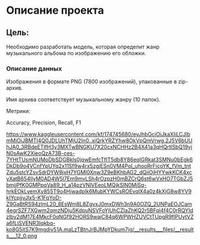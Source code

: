 # Описание проекта
## Цель:
Необходимо разработать модель, которая определит жанр музыкального альбома по изображению его обложки.

### Описание данных

Изображения в формате PNG (7800 изображений), упакованные в zip-архив.

Имя архива соответствует музыкальному жанру (10 папок).

Метрики:

Accuracy, Precision, Recall, F1

https://www.kaggleusercontent.com/kf/174745680/eyJhbGciOiJkaXIiLCJlbmMiOiJBMTI4Q0JDLUhTMjU2In0..xiQrkYRZYhw8OkVpQmVrwg.2J5V6bUUhJA0_3RBdeETIfH3y3MXTwBNGKU7X20cxNCHHz2B4X41a3qHQrtlSbQ19yjN0sAwK2XieoQzA73B-ces-7YHtTUsmNUMoDbSDGBkls0jqwEmfcTfIT5db8Y86eqlGRkat3SMNu0bEgk6DkDb9o4VCnfYpUYq2x11Sf9w4rx5zgjESn0VM4PoI_uhooRrFicoYK_fVm_tntZdu5stcYZsvSdrDYW8jxH7YGMI0Xnw3Z9eBKhbAG2_dQiiOjHYYwkKCK4xcyXatB654lIyM0AD4W5l7Em9mvLSh4rOzpzH0mBZCrQ6st6wVxHO7TGbZJ5bmjjPfK0GMPpqVa89_H_a14pzVNlVEeoLMQjkSlN0MjSq-hrkEOkLyemXy855T9o4Hjwadplk6MubKYWCsROEvqlX4a0z4kXjG8w8YV9kIYcpjjvJlx5-K1FqYoD-Z9GaBtRS94zlmL20_8EsWm8L8ZgvxJ0mxDWh3n9A0OZQ_2UNPaEOJCam4egrSZF7XGwm2qmzNDju5KdpuNSVFoYjUhCZIaZhKQ2r5BFql4f4C0rRQYIdzlbv2dM17E4MkcF0qNGf92HORS9wajC84q6WPWHZUVCtTUpgR9flPUytVZa6fLjSVENR3Iqkbq-ko8G5itS7K9mgdiv51A.maLzTBtnJrBJMpYDkum7ig/__results___files/__results___12_0.png
